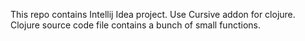 This repo contains Intellij Idea project. Use Cursive addon for clojure.
Clojure source code file contains a bunch of small functions.

